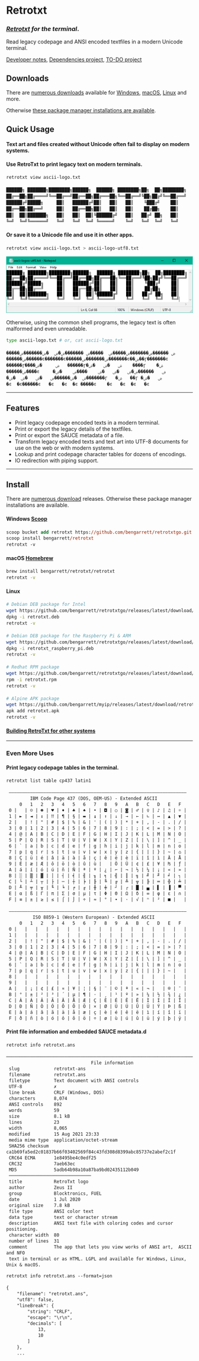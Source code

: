# Retrotxt

### _[Retrotxt](https://github.com/bengarrett/retrotxt) for the terminal_.

Read legacy codepage and ANSI encoded textfiles in a modern Unicode terminal.

[Developer notes](DEV.md), [Dependencies project](https://github.com/bengarrett/retrotxtgo/projects/2), [TO-DO project](https://github.com/bengarrett/retrotxtgo/projects/1)

## Downloads

There are [numerous downloads](https://github.com/bengarrett/retrotxtgo/releases/latest/) available for
[Windows](https://github.com/bengarrett/retrotxtgo/releases/latest/download/retrotxt_Windows_Intel.zip),
[macOS](https://github.com/bengarrett/retrotxtgo/releases/latest/download/retrotxt_macOS_all.tar.gz),
[Linux](https://github.com/bengarrett/retrotxtgo/releases/latest/download/retrotxt_Linux_Intel.tar.gz) and more.

Otherwise [these package manager installations are available](#installations).

## Quick Usage

#### Text art and files created without Unicode often fail to display on modern systems.

#### Use RetroTxt to print legacy text on modern terminals.

```sh
retrotxt view ascii-logo.txt

██████╗ ███████╗████████╗██████╗  ██████╗ ████████╗██╗  ██╗████████╗
██╔══██╗██╔════╝╚══██╔══╝██╔══██╗██╔═══██╗╚══██╔══╝╚██╗██╔╝╚══██╔══╝
██████╔╝█████╗     ██║   ██████╔╝██║   ██║   ██║    ╚███╔╝    ██║
██╔══██╗██╔══╝     ██║   ██╔══██╗██║   ██║   ██║    ██╔██╗    ██║
██║  ██║███████╗   ██║   ██║  ██║╚██████╔╝   ██║   ██╔╝ ██╗   ██║
╚═╝  ╚═╝╚══════╝   ╚═╝   ╚═╝  ╚═╝ ╚═════╝    ╚═╝   ╚═╝  ╚═╝   ╚═╝
```

#### Or save it to a Unicode file and use it in other apps.

```sh
retrotxt view ascii-logo.txt > ascii-logo-utf8.txt
```

![Windows Notepad viewing ascii-logo-utf8.txt](img/ascii-logo-utf8.txt.png)

Otherwise, using the common shell programs, the legacy text is often malformed and even unreadable.

```sh
type ascii-logo.txt # or, cat ascii-logo.txt

�����ۻ ������ۻ�������ۻ�����ۻ  �����ۻ �������ۻ�ۻ  �ۻ�������ۻ
������ۻ������ͼ�������ͼ������ۻ�������ۻ�������ͼ��ۻ��ɼ�������ͼ
������ɼ����ۻ     �ۺ   ������ɼ�ۺ   �ۺ   �ۺ    ����ɼ    �ۺ
������ۻ����ͼ     �ۺ   ������ۻ�ۺ   �ۺ   �ۺ    ����ۻ    �ۺ
�ۺ  �ۺ������ۻ   �ۺ   �ۺ  �ۺ�������ɼ   �ۺ   ��ɼ �ۻ   �ۺ
�ͼ  �ͼ������ͼ   �ͼ   �ͼ  �ͼ �����ͼ    �ͼ   �ͼ  �ͼ   �ͼ
```

---

## Features

- Print legacy codepage encoded texts in a modern terminal.
- Print or export the legacy details of the textfiles.
- Print or export the SAUCE metadata of a file.
- Transform legacy encoded texts and text art into UTF-8 documents for use on the web or with modern systems.
- Lookup and print codepage character tables for dozens of encodings.
- IO redirection with piping support.

---

## Install

There are [numerous download](https://github.com/bengarrett/retrotxtgo/releases/latest/) releases. Otherwise these package manager installations are available.
<a id="installations"></a>

#### Windows [Scoop](https://scoop.sh/)

```ps
scoop bucket add retrotxt https://github.com/bengarrett/retrotxtgo.git
scoop install bengarrett/retrotxt
retrotxt -v
```

#### macOS [Homebrew](https://brew.sh/)

```sh
brew install bengarrett/retrotxt/retrotxt
retrotxt -v
```

#### Linux

```sh
# Debian DEB package for Intel
wget https://github.com/bengarrett/retrotxtgo/releases/latest/download/retrotxt_linux.deb
dpkg -i retrotxt.deb
retrotxt -v

# Debian DEB package for the Raspberry Pi & ARM
wget https://github.com/bengarrett/retrotxtgo/releases/latest/download/retrotxt_raspberry_pi.deb
dpkg -i retrotxt_raspberry_pi.deb
retrotxt -v

# Redhat RPM package
wget https://github.com/bengarrett/retrotxtgo/releases/latest/download/retrotxt_linux.rpm
rpm -i retrotxt.rpm
retrotxt -v

# Alpine APK package
wget https://github.com/bengarrett/myip/releases/latest/download/retrotxt.apk
apk add retrotxt.apk
retrotxt -v
```

#### [Building RetroTxt for other systems](BUILD.md)

---

### Even More Uses

#### Print legacy codepage tables in the terminal.

```
retrotxt list table cp437 latin1

 ―――――――――――――――――――――――――――――――――――――――――――――――――――――――――――――――――――
         IBM Code Page 437 (DOS, OEM-US) - Extended ASCII
     0   1   2   3   4   5   6   7   8   9   A   B   C   D   E   F
 0 |   | ☺ | ☻ | ♥ | ♦ | ♣ | ♠ | • | ◘ | ○ | ◙ | ♂ | ♀ | ♪ | ♫ | ☼ |
 1 | ► | ◄ | ↕ | ‼ | ¶ | § | ▬ | ↨ | ↑ | ↓ | → | ← | ∟ | ↔ | ▲ | ▼ |
 2 |   | ! | " | # | $ | % | & | ' | ( | ) | * | + | , | - | . | / |
 3 | 0 | 1 | 2 | 3 | 4 | 5 | 6 | 7 | 8 | 9 | : | ; | < | = | > | ? |
 4 | @ | A | B | C | D | E | F | G | H | I | J | K | L | M | N | O |
 5 | P | Q | R | S | T | U | V | W | X | Y | Z | [ | \ | ] | ^ | _ |
 6 | ` | a | b | c | d | e | f | g | h | i | j | k | l | m | n | o |
 7 | p | q | r | s | t | u | v | w | x | y | z | { | | | } | ~ | ⌂ |
 8 | Ç | ü | é | â | ä | à | å | ç | ê | ë | è | ï | î | ì | Ä | Å |
 9 | É | æ | Æ | ô | ö | ò | û | ù |   | Ö | Ü | ¢ | £ | ¥ | ₧ | ƒ |
 A | á | í | ó | ú | ñ | Ñ | ª | º | ¿ | ⌐ | ¬ | ½ | ¼ | ¡ | « | » |
 B | ░ | ▒ | ▓ | │ | ┤ | ╡ | ╢ | ╖ | ╕ | ╣ | ║ | ╗ | ╝ | ╜ | ╛ | ┐ |
 C | └ | ┴ | ┬ | ├ | ─ | ┼ | ╞ | ╟ | ╚ | ╔ | ╩ | ╦ | ╠ | ═ | ╬ | ╧ |
 D | ╨ | ╤ | ╥ | ╙ | ╘ | ╒ | ╓ | ╫ | ╪ | ┘ | ┌ | █ | ▄ | ▌ | ▐ | ▀ |
 E | α | ß | Γ | π | Σ | σ | µ | τ | Φ | Θ | Ω | δ | ∞ | φ | ε | ∩ |
 F | ≡ | ± | ≥ | ≤ | ⌠ | ⌡ | ÷ | ≈ | ° | ∙ | · | √ | ⁿ | ² | ■ |   |

 ―――――――――――――――――――――――――――――――――――――――――――――――――――――――――――――――――――
          ISO 8859-1 (Western European) - Extended ASCII
     0   1   2   3   4   5   6   7   8   9   A   B   C   D   E   F
 0 |   |   |   |   |   |   |   |   |   |   |   |   |   |   |   |   |
 1 |   |   |   |   |   |   |   |   |   |   |   |   |   |   |   |   |
 2 |   | ! | " | # | $ | % | & | ' | ( | ) | * | + | , | - | . | / |
 3 | 0 | 1 | 2 | 3 | 4 | 5 | 6 | 7 | 8 | 9 | : | ; | < | = | > | ? |
 4 | @ | A | B | C | D | E | F | G | H | I | J | K | L | M | N | O |
 5 | P | Q | R | S | T | U | V | W | X | Y | Z | [ | \ | ] | ^ | _ |
 6 | ` | a | b | c | d | e | f | g | h | i | j | k | l | m | n | o |
 7 | p | q | r | s | t | u | v | w | x | y | z | { | | | } | ~ |   |
 8 |   |   |   |   |   |   |   |   |   |   |   |   |   |   |   |   |
 9 |   |   |   |   |   |   |   |   |   |   |   |   |   |   |   |   |
 A |   | ¡ | ¢ | £ | ¤ | ¥ | ¦ | § | ¨ | © | ª | « | ¬ | ­  | ® | ¯ |
 B | ° | ± | ² | ³ | ´ | µ | ¶ | · | ¸ | ¹ | º | » | ¼ | ½ | ¾ | ¿ |
 C | À | Á | Â | Ã | Ä | Å | Æ | Ç | È | É | Ê | Ë | Ì | Í | Î | Ï |
 D | Ð | Ñ | Ò | Ó | Ô | Õ | Ö | × | Ø | Ù | Ú | Û | Ü | Ý | Þ | ß |
 E | à | á | â | ã | ä | å | æ | ç | è | é | ê | ë | ì | í | î | ï |
 F | ð | ñ | ò | ó | ô | õ | ö | ÷ | ø | ù | ú | û | ü | ý | þ | ÿ |
```

#### Print file information and embedded SAUCE metadata.d

```
retrotxt info retrotxt.ans

────────────────────────────────────────────────────────────────────────────────
                                File information
 slug             retrotxt-ans
 filename         retrotxt.ans
 filetype         Text document with ANSI controls
 UTF-8            ✗
 line break       CRLF (Windows, DOS)
 characters       8,074
 ANSI controls    892
 words            59
 size             8.1 kB
 lines            23
 width            8,065
 modified         15 Aug 2021 23:33
 media mime type  application/octet-stream
 SHA256 checksum  ca1b69fa5ed2c01837b66f03402569f84c43fd308d8399abc85737e2abef2c1f
 CRC64 ECMA       1e8495be4c0edf25
 CRC32            7aeb63ec
 MD5              5adb64b98a10a87ba9bd02435112b049
 ───────────────────────────────
 title            RetroTxt logo
 author           Zeus II
 group            Blocktronics, FUEL
 date             1 Jul 2020
 original size    7.8 kB
 file type        ANSI color text
 data type        text or character stream
 description      ANSI text file with coloring codes and cursor positioning.
 character width  80
 number of lines  31
 comment          The app that lets you view works of ANSI art,  ASCII and NFO
 text in terminal or as HTML. LGPL and available for Windows, Linux, Unix & macOS.
```

```
retrotxt info retrotxt.ans --format=json

{
    "filename": "retrotxt.ans",
    "utf8": false,
    "lineBreak": {
        "string": "CRLF",
        "escape": "\r\n",
        "decimals": [
            13,
            10
        ]
    },
    ...
```